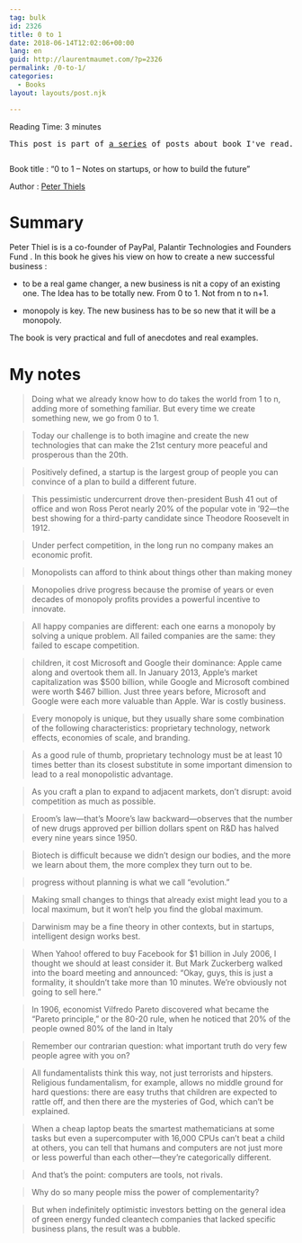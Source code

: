```yaml
---
tag: bulk
id: 2326
title: 0 to 1
date: 2018-06-14T12:02:06+00:00
lang: en
guid: http://laurentmaumet.com/?p=2326
permalink: /0-to-1/
categories:
  - Books
layout: layouts/post.njk

---
```

<span class="rt-reading-time" style="display: block;"><span class="rt-label rt-prefix">Reading Time: </span> <span class="rt-time">3</span> <span class="rt-label rt-postfix">minutes</span></span>

<pre class="wp-block-preformatted">This post is part of <a href="http://laurentmaumet.com/books">a series</a> of posts about book I've read. My objective in these posts is not to do a complete summary of the book, but more to give you an idea of the content and why you should read it. They are also memos I use to remind myself what I've read.</pre>

<div class="wp-block-image">
  <figure class="aligncenter"><img src="https://www.dropbox.com/s/7bnq14oxsopa910/O%20to%201%20resize.png?dl=1" alt="" /></figure>
</div>

Book title : &#8220;0 to 1 &#8211; Notes on startups, or how to build the future&#8221;

Author : [Peter Thiels](https://fr.wikipedia.org/wiki/Peter_Thiel)

# Summary

Peter Thiel is is a co-founder of PayPal, Palantir Technologies and Founders Fund . In this book he gives his view on how to create a new successful business :

  * to be a real game changer, a new business is <g class="gr_ gr\_17 gr-alert gr\_gramm gr\_inline\_cards gr\_run\_anim Grammar only-ins replaceWithoutSep" id="17" data-gr-id="17"><g class="gr_ gr\_12 gr-alert gr\_spell gr\_inline\_cards gr\_run\_anim ContextualSpelling ins-del" id="12" data-gr-id="12">nit</g></g> a copy of an existing one. The Idea has to be totally new. From 0 to 1. Not from n to n+1.

  * monopoly is key. The new business has to be so new that it will be a monopoly.

The book is very practical and full of anecdotes and real examples.

# My notes

<blockquote class="wp-block-quote">
  <p>
    Doing what we already know how to do takes the world from 1 to n, adding more of something familiar. But every time we create something new, we go from 0 to 1.
  </p>
</blockquote>

<blockquote class="wp-block-quote">
  <p>
    Today our challenge is to both imagine and create the new technologies that can make the 21st century more peaceful and prosperous than the 20th.
  </p>
</blockquote>

<blockquote class="wp-block-quote">
  <p>
    Positively defined, a startup is the largest group of people you can convince of a plan to build a different future.
  </p>
</blockquote>

<blockquote class="wp-block-quote">
  <p>
    This pessimistic undercurrent drove then-president Bush 41 out of office and won Ross Perot nearly 20% of the popular vote in ’92—the best showing for a third-party candidate since Theodore Roosevelt in 1912.
  </p>
</blockquote>

<blockquote class="wp-block-quote">
  <p>
    Under perfect competition, in the long run no company makes an economic profit.
  </p>
</blockquote>

<blockquote class="wp-block-quote">
  <p>
    Monopolists can afford to think about things other than making money
  </p>
</blockquote>

<blockquote class="wp-block-quote">
  <p>
    Monopolies drive progress because the promise of years or even decades of monopoly profits provides a powerful incentive to innovate.
  </p>
</blockquote>

<blockquote class="wp-block-quote">
  <p>
    All happy companies are different: each one earns a monopoly by solving a unique problem. All failed companies are the same: they failed to escape competition.
  </p>
</blockquote>

<blockquote class="wp-block-quote">
  <p>
    children, it cost Microsoft and Google their dominance: Apple came along and overtook them all. In January 2013, Apple’s market capitalization was $500 billion, while Google and Microsoft combined were worth $467 billion. Just three years before, Microsoft and Google were each more valuable than Apple. War is costly business.
  </p>
</blockquote>

<blockquote class="wp-block-quote">
  <p>
    Every monopoly is unique, but they usually share some combination of the following characteristics: proprietary technology, network effects, economies of scale, and branding.
  </p>
</blockquote>

<blockquote class="wp-block-quote">
  <p>
    As a good rule of thumb, proprietary technology must be at least 10 times better than its closest substitute in some important dimension to lead to a real monopolistic advantage.
  </p>
</blockquote>

<blockquote class="wp-block-quote">
  <p>
    As you craft a plan to expand to adjacent markets, don’t disrupt: avoid competition as much as possible.
  </p>
</blockquote>

<blockquote class="wp-block-quote">
  <p>
    Eroom’s law—that’s Moore’s law backward—observes that the number of new drugs approved per billion dollars spent on R&D has halved every nine years since 1950.
  </p>
</blockquote>

<blockquote class="wp-block-quote">
  <p>
    Biotech is difficult because we didn’t design our bodies, and the more we learn about them, the more complex they turn out to be.
  </p>
</blockquote>

<blockquote class="wp-block-quote">
  <p>
    progress without planning is what we call “evolution.”
  </p>
</blockquote>

<blockquote class="wp-block-quote">
  <p>
    Making small changes to things that already exist might lead you to a local maximum, but it won’t help you find the global maximum.
  </p>
</blockquote>

<blockquote class="wp-block-quote">
  <p>
    Darwinism may be a fine theory in other contexts, but in startups, intelligent design works best.
  </p>
</blockquote>

<blockquote class="wp-block-quote">
  <p>
    When Yahoo! offered to buy Facebook for $1 billion in July 2006, I thought we should at least consider it. But Mark Zuckerberg walked into the board meeting and announced: “Okay, guys, this is just a formality, it shouldn’t take more than 10 minutes. We’re obviously not going to sell here.”
  </p>
</blockquote>

<blockquote class="wp-block-quote">
  <p>
    In 1906, economist Vilfredo Pareto discovered what became the “Pareto principle,” or the 80-20 rule, when he noticed that 20% of the people owned 80% of the land in Italy
  </p>
</blockquote>

<blockquote class="wp-block-quote">
  <p>
    Remember our contrarian question: what important truth do very few people agree with you on?
  </p>
</blockquote>

<blockquote class="wp-block-quote">
  <p>
    All fundamentalists think this way, not just terrorists and hipsters. Religious fundamentalism, for example, allows no middle ground for hard questions: there are easy truths that children are expected to rattle off, and then there are the mysteries of God, which can’t be explained.
  </p>
</blockquote>

<blockquote class="wp-block-quote">
  <p>
    When a cheap laptop beats the smartest mathematicians at some tasks but even a supercomputer with 16,000 CPUs can’t beat a child at others, you can tell that humans and computers are not just more or less powerful than each other—they’re categorically different.
  </p>
</blockquote>

<blockquote class="wp-block-quote">
  <p>
    And that’s the point: computers are tools, not rivals.
  </p>
</blockquote>

<blockquote class="wp-block-quote">
  <p>
    Why do so many people miss the power of complementarity?
  </p>
</blockquote>

<blockquote class="wp-block-quote">
  <p>
    But when indefinitely optimistic investors betting on the general idea of green energy funded cleantech companies that lacked specific business plans, the result was a bubble.
  </p>
